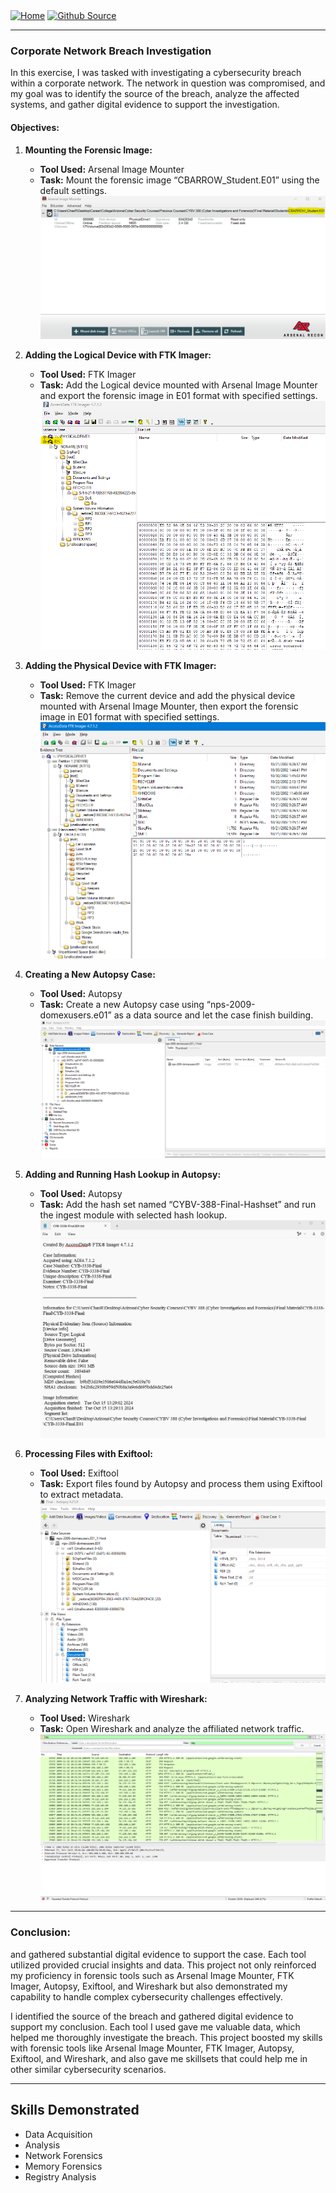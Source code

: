 <div style="display: inline-block;">
  <a href="https://breachopen.github.io/Chas-Riley/">
    <img src="https://img.shields.io/badge/Home-3ba0e6" alt="Home">
  </a>
</div>

<div style="display: inline-block;">
  <a href="https://github.com/BreachOpen/Chas-Riley/" target="_blank">
    <img src="https://img.shields.io/badge/Github_Source-3ba0e6" alt="Github Source">
  </a>
</div>

---

### Corporate Network Breach Investigation

In this exercise, I was tasked with investigating a cybersecurity breach within a corporate network. The network in question was compromised, and my goal was to identify the source of the breach, analyze the affected systems, and gather digital evidence to support the investigation.

#### Objectives:

1. **Mounting the Forensic Image:**
   - **Tool Used:** Arsenal Image Mounter
   - **Task:** Mount the forensic image “CBARROW_Student.E01” using the default settings.
![Mounting the Image](../../assets/img/forensics/1.png)

2. **Adding the Logical Device with FTK Imager:**
   - **Tool Used:** FTK Imager
   - **Task:** Add the Logical device mounted with Arsenal Image Mounter and export the forensic image in E01 format with specified settings.
 ![Logical Device](../../assets/img/forensics/2.png)

3. **Adding the Physical Device with FTK Imager:**
   - **Tool Used:** FTK Imager
   - **Task:** Remove the current device and add the physical device mounted with Arsenal Image Mounter, then export the forensic image in E01 format with specified settings.
![Physical Device](../../assets/img/forensics/3.png)

4. **Creating a New Autopsy Case:**
   - **Tool Used:** Autopsy
   - **Task:** Create a new Autopsy case using “nps-2009-domexusers.e01” as a data source and let the case finish building.
![Autopsy Case](../../assets/img/forensics/4.png)

5. **Adding and Running Hash Lookup in Autopsy:**
   - **Tool Used:** Autopsy
   - **Task:** Add the hash set named “CYBV-388-Final-Hashset” and run the ingest module with selected hash lookup.
![Hash Lookup](../../assets/img/forensics/5.png)

6. **Processing Files with Exiftool:**
   - **Tool Used:** Exiftool
   - **Task:** Export files found by Autopsy and process them using Exiftool to extract metadata.
![Exiftool](../../assets/img/forensics/6.png)


7. **Analyzing Network Traffic with Wireshark:**
   - **Tool Used:** Wireshark
   - **Task:** Open Wireshark and analyze the affiliated network traffic.
![Wireshark Analysis](../../assets/img/forensics/7.png)

---

### Conclusion:
 and gathered substantial digital evidence to support the case. Each tool utilized provided crucial insights and data. This project not only reinforced my proficiency in forensic tools such as Arsenal Image Mounter, FTK Imager, Autopsy, Exiftool, and Wireshark but also demonstrated my capability to handle complex cybersecurity challenges effectively.

I identified the source of the breach and gathered digital evidence to support my conclusion. Each tool I used gave me valuable data, which helped me thoroughly investigate the breach. This project boosted my skills with forensic tools like Arsenal Image Mounter, FTK Imager, Autopsy, Exiftool, and Wireshark, and also gave me skillsets that could help me in other similar cybersecurity scenarios.

---

## Skills Demonstrated

- Data Acquisition
- Analysis
- Network Forensics
- Memory Forensics
- Registry Analysis
